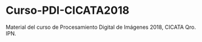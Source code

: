 # Curso-PDI-CICATA2018
Material del curso de Procesamiento Digital de Imágenes 2018, CICATA Qro. IPN.
